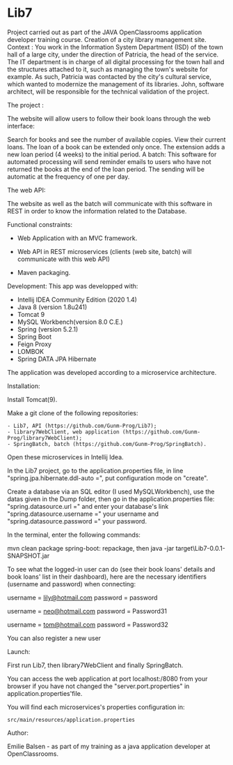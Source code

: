 # Lib7
Project carried out as part of the JAVA OpenClassrooms application developer training course.
Creation of a city library management site.
Context :
You work in the Information System Department (ISD) of the town hall of a large city, under the direction of Patricia, the head of the service. The IT department is in charge of all digital processing for the town hall and the structures attached to it, such as managing the town's website for example. As such, Patricia was contacted by the city's cultural service, which wanted to modernize the management of its libraries. John, software architect, will be responsible for the technical validation of the project.


The project :

The website will allow users to follow their book loans through the web interface:

Search for books and see the number of available copies.
View their current loans.
The loan of a book can be extended only once. The extension adds a new loan period (4 weeks) to the initial period.
A batch:
This software for automated processing will send reminder emails to users who have not returned the books at the end of the loan period. The sending will be automatic at the frequency of one per day.



The web API:

The website as well as the batch will communicate with this software in REST in order to know the information related to the Database.

Functional constraints:
- Web Application with an MVC framework.

- Web API in REST microservices (clients (web site, batch) will communicate with this web API) 
- Maven packaging.

Development:
This app was developped with:
- Intellij IDEA Community Edition (2020 1.4)
- Java 8 (version 1.8u241)
- Tomcat 9
- MySQL Workbench(version 8.0 C.E.)
- Spring (version 5.2.1)
- Spring Boot 
- Feign Proxy
- LOMBOK
- Spring DATA JPA Hibernate


The application was developed according to a microservice architecture.



Installation:

Install Tomcat(9).

Make a git clone of the following repositories:

	- Lib7, API (https://github.com/Gunm-Prog/Lib7);
	- library7WebClient, web application (https://github.com/Gunm-Prog/library7WebClient);
	- SpringBatch, batch (https://github.com/Gunm-Prog/SpringBatch).
	
Open these microservices in Intellij Idea.


In the Lib7 project, go to the application.properties file, in line "spring.jpa.hibernate.ddl-auto =", put configuration mode on "create".

Create a database via an SQL editor (I used MySQLWorkbench), use the datas given in the Dump folder, then go in the application.properties file: "spring.datasource.url =" 
and enter your database's link "spring.datasource.username =" your username and "spring.datasource.password =" your password.

In the terminal, enter the following commands: 

 mvn clean package spring-boot: repackage, then java -jar target\Lib7-0.0.1-SNAPSHOT.jar
 
To see what the logged-in user can do (see their book loans' details and book loans' list in their dashboard), here are the necessary identifiers (username and password) when connecting:

username = lily@hotmail.com password = password

username = neo@hotmail.com password = Password31

username = tom@hotmail.com password = Password32

You can also register a new user

Launch:

First run Lib7, then library7WebClient and finally SpringBatch.

You can access the web application at port localhost:/8080 from your browser if you have not changed the "server.port.properties" in application.properties'file.

You will find each microservices's properties configuration in:
 
	src/main/resources/application.properties
	

Author:

Emilie Balsen - as part of my training as a java application developer at OpenClassrooms.
